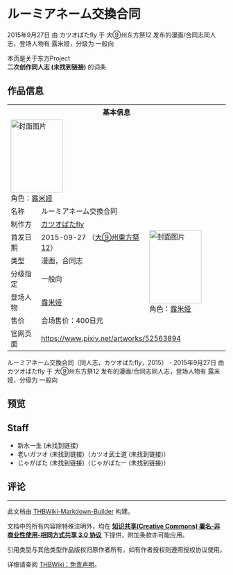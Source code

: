 # ルーミアネーム交換合同

<!-- source html: G:\repos\THBWiki-Markdown-Builder\THBWikiMarkdown\Temp\main\a\a2\ns0%3A%E3%83%AB%E3%83%BC%E3%83%9F%E3%82%A2%E3%83%8D%E3%83%BC%E3%83%A0%E4%BA%A4%E6%8F%9B%E5%90%88%E5%90%8C.html -->

2015年9月27日 由 カツオばたfly 于 大⑨州东方祭12 发布的漫画/合同志同人志，登场人物有 露米娅，分级为 一般向

本页是关于东方Project  
 **二次创作同人志 (未找到链接)** 的词条
## 作品信息

<table><tbody><tr><th colspan="3">基本信息</th></tr><tr><td class="cover-artwork-mobile" colspan="2"><a href="./文件-ルーミアネーム交換合同封面.jpg.md" class="image" title="封面图片"><img alt="封面图片" src="https://upload.thwiki.cc/thumb/5/5f/%E3%83%AB%E3%83%BC%E3%83%9F%E3%82%A2%E3%83%8D%E3%83%BC%E3%83%A0%E4%BA%A4%E6%8F%9B%E5%90%88%E5%90%8C%E5%B0%81%E9%9D%A2.jpg/120px-%E3%83%AB%E3%83%BC%E3%83%9F%E3%82%A2%E3%83%8D%E3%83%BC%E3%83%A0%E4%BA%A4%E6%8F%9B%E5%90%88%E5%90%8C%E5%B0%81%E9%9D%A2.jpg" decoding="async" loading="lazy" width="120" height="168" srcset="https://upload.thwiki.cc/thumb/5/5f/%E3%83%AB%E3%83%BC%E3%83%9F%E3%82%A2%E3%83%8D%E3%83%BC%E3%83%A0%E4%BA%A4%E6%8F%9B%E5%90%88%E5%90%8C%E5%B0%81%E9%9D%A2.jpg/180px-%E3%83%AB%E3%83%BC%E3%83%9F%E3%82%A2%E3%83%8D%E3%83%BC%E3%83%A0%E4%BA%A4%E6%8F%9B%E5%90%88%E5%90%8C%E5%B0%81%E9%9D%A2.jpg 1.5x, https://upload.thwiki.cc/thumb/5/5f/%E3%83%AB%E3%83%BC%E3%83%9F%E3%82%A2%E3%83%8D%E3%83%BC%E3%83%A0%E4%BA%A4%E6%8F%9B%E5%90%88%E5%90%8C%E5%B0%81%E9%9D%A2.jpg/240px-%E3%83%AB%E3%83%BC%E3%83%9F%E3%82%A2%E3%83%8D%E3%83%BC%E3%83%A0%E4%BA%A4%E6%8F%9B%E5%90%88%E5%90%8C%E5%B0%81%E9%9D%A2.jpg 2x" data-file-width="858" data-file-height="1200"></a><div class="cover-char">角色：<a href="./露米娅.md" title="露米娅">露米娅</a></div></td>
</tr><tr><td class="label">名称</td><td colspan="2"> ルーミアネーム交換合同 </td></tr><tr><td class="label">制作方</td><td><a href="/index.php?title=%E3%82%AB%E3%83%84%E3%82%AA%E3%81%B0%E3%81%9Ffly&amp;action=edit&amp;redlink=1" class="new" title="カツオばたfly（页面不存在）">カツオばたfly</a></td><td class="cover-artwork" rowspan="6" style="min-width:168px;"><a href="./文件-ルーミアネーム交換合同封面.jpg.md" class="image" title="封面图片"><img alt="封面图片" src="https://upload.thwiki.cc/thumb/5/5f/%E3%83%AB%E3%83%BC%E3%83%9F%E3%82%A2%E3%83%8D%E3%83%BC%E3%83%A0%E4%BA%A4%E6%8F%9B%E5%90%88%E5%90%8C%E5%B0%81%E9%9D%A2.jpg/120px-%E3%83%AB%E3%83%BC%E3%83%9F%E3%82%A2%E3%83%8D%E3%83%BC%E3%83%A0%E4%BA%A4%E6%8F%9B%E5%90%88%E5%90%8C%E5%B0%81%E9%9D%A2.jpg" decoding="async" loading="lazy" width="120" height="168" srcset="https://upload.thwiki.cc/thumb/5/5f/%E3%83%AB%E3%83%BC%E3%83%9F%E3%82%A2%E3%83%8D%E3%83%BC%E3%83%A0%E4%BA%A4%E6%8F%9B%E5%90%88%E5%90%8C%E5%B0%81%E9%9D%A2.jpg/180px-%E3%83%AB%E3%83%BC%E3%83%9F%E3%82%A2%E3%83%8D%E3%83%BC%E3%83%A0%E4%BA%A4%E6%8F%9B%E5%90%88%E5%90%8C%E5%B0%81%E9%9D%A2.jpg 1.5x, https://upload.thwiki.cc/thumb/5/5f/%E3%83%AB%E3%83%BC%E3%83%9F%E3%82%A2%E3%83%8D%E3%83%BC%E3%83%A0%E4%BA%A4%E6%8F%9B%E5%90%88%E5%90%8C%E5%B0%81%E9%9D%A2.jpg/240px-%E3%83%AB%E3%83%BC%E3%83%9F%E3%82%A2%E3%83%8D%E3%83%BC%E3%83%A0%E4%BA%A4%E6%8F%9B%E5%90%88%E5%90%8C%E5%B0%81%E9%9D%A2.jpg 2x" data-file-width="858" data-file-height="1200"></a><div class="cover-char">角色：<a href="./露米娅.md" title="露米娅">露米娅</a></div></td>
</tr><tr><td class="label">首发日期</td><td>2015-09-27&#160;（<a href="/展会作品列表?e=%E5%A4%A7%E2%91%A8%E5%B7%9E%E4%B8%9C%E6%96%B9%E7%A5%AD%2312">大⑨州東方祭12</a>）</td></tr><tr><td class="label">类型</td><td>漫画，合同志</td></tr><tr><td class="label">分级指定</td><td>一般向</td></tr><tr><td class="label">登场人物</td><td><a href="./露米娅.md" title="露米娅">露米娅</a></td></tr><tr><td class="label">售价</td><td>会场售价：400日元</td></tr>
<tr><td class="label">官网页面</td><td colspan="2"><a rel="nofollow" class="external free" href="https://www.pixiv.net/artworks/52563894">https://www.pixiv.net/artworks/52563894</a></td></tr></tbody></table>

ルーミアネーム交換合同（同人志，カツオばたfly，2015） - 2015年9月27日 由 カツオばたfly 于 大⑨州东方祭12 发布的漫画/合同志同人志，登场人物有 露米娅，分级为 一般向
## 预览
## Staff
- 新水一生 (未找到链接)
- 老いガツオ (未找到链接)（カツオ武士道 (未找到链接)）
- じゃがばた (未找到链接)（じゃがばたー (未找到链接)）

## 评论




---

此文档由 [THBWiki-Markdown-Builder](https://github.com/Delsin-Yu/THBWiki-Markdown-Builder) 构建。

文档中的所有内容除特殊注明外，均在 [**知识共享(Creative Commons) 署名-非商业性使用-相同方式共享 3.0 协议**](https://creativecommons.org/licenses/by-sa/3.0/deed.zh-hans) 下提供，附加条款亦可能应用。

引用类型与其他类型作品版权归原作者所有，如有作者授权则遵照授权协议使用。

详细请查阅 [THBWiki：免责声明](https://thbwiki.cc/THBWiki:%E5%85%8D%E8%B4%A3%E5%A3%B0%E6%98%8E)。

